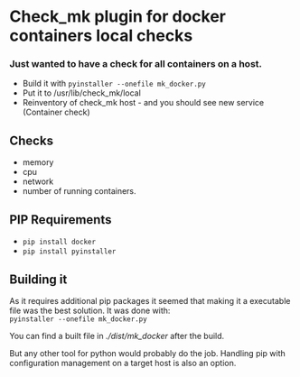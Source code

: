 # Check_mk plugin for docker containers local checks

### Just wanted to have a check for all containers on a host.

* Build it with `pyinstaller --onefile mk_docker.py`
* Put it to /usr/lib/check_mk/local
* Reinventory of check_mk host - and you should see new service (Container check)


## Checks
* memory
* cpu
* network
* number
of running containers.

## PIP Requirements
* `pip install docker`
* `pip install pyinstaller`

## Building it
As it requires additional pip packages it seemed that making it a executable file was the best solution. It was done with:
<br> `pyinstaller --onefile mk_docker.py` <br>

You can find a built file in *./dist/mk_docker* after the build.

But any other tool for python would probably do the job. Handling pip with configuration management on a target host is also an option.
